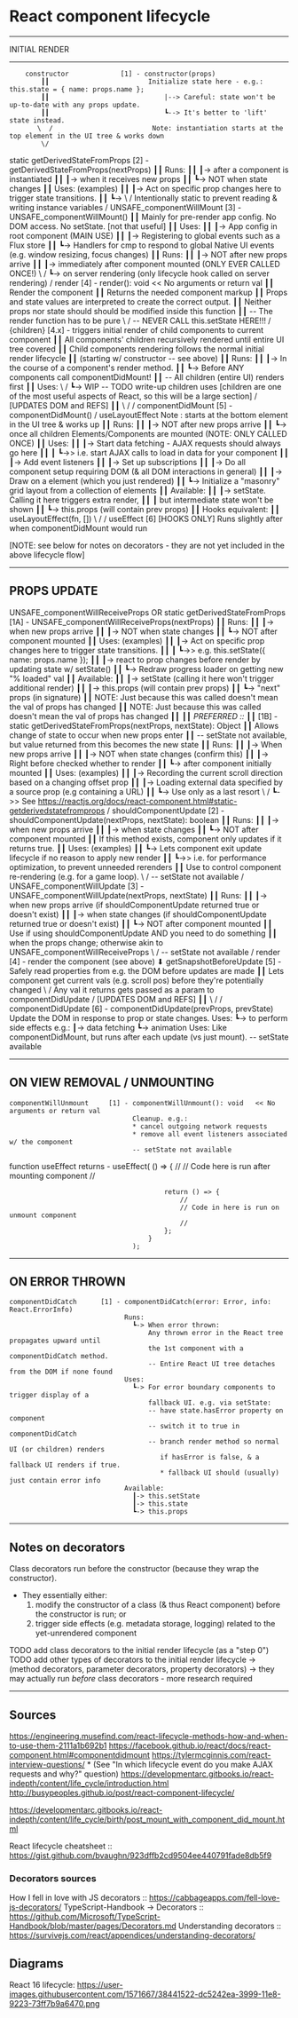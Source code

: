 React component lifecycle
=========================
----------------------------------------------------------------------------------------------------
INITIAL RENDER
----------- ---
        constructor             [1] - constructor(props)
            ┃┃                         Initialize state here - e.g.: this.state = { name: props.name };
            ┃┃                             |--> Careful: state won't be up-to-date with any props update.
            ┃┃                             ┗--> It's better to 'lift' state instead.
           \  /                         Note: instantiation starts at the top element in the UI tree & works down
            \/
static getDerivedStateFromProps [2] - getDerivedStateFromProps(nextProps)
            ┃┃                         Runs:
            ┃┃                           ┃-> after a component is instantiated
            ┃┃                           ┃-> when it receives new props
            ┃┃                           ┗-> NOT when state changes
            ┃┃                         Uses: (examples)
            ┃┃                           ┃-> Act on specific prop changes here to trigger state transitions.
            ┃┃                           ┗->
           \  /                         Intentionally static to prevent reading & writing instance variables
            \/
  UNSAFE_componentWillMount     [3] - UNSAFE_componentWillMount()
            ┃┃                         Mainly for pre-render app config. No DOM access. No setState. [not that useful]
            ┃┃                         Uses:
            ┃┃                           ┃-> App config in root component (MAIN USE)
            ┃┃                           ┃-> Registering to global events such as a Flux store
            ┃┃                           ┗-> Handlers for cmp to respond to global Native UI events (e.g. window resizing, focus changes)
            ┃┃                         Runs:
            ┃┃                           ┃-> NOT after new props arrive
            ┃┃                           ┃-> immediately after component mounted (ONLY EVER CALLED ONCE!)
           \  /                           ┗-> on server rendering (only lifecycle hook called on server rendering)
            \/
          render                [4] - render(): void  << No arguments or return val
            ┃┃                         Render the component
            ┃┃                         Returns the needed component markup
            ┃┃                         Props and state values are interpreted to create the correct output.
            ┃┃                         Neither props nor state should should be modified inside this function
            ┃┃                         -- The render function has to be pure
           \  /                         -- NEVER CALL this.setState HERE!!!
            \/
        {children}              [4.x] - triggers initial render of child components to current component
            ┃┃                         All components' children recursively rendered until entire UI tree covered
            ┃┃                         Child components rendering follows the normal initial render lifecycle
            ┃┃                            (starting w/ constructor -- see above)
            ┃┃                         Runs:
            ┃┃                           ┃-> In the course of a component's render method.
            ┃┃                           ┗-> Before ANY components call componentDidMount!
            ┃┃                               -- All children (entire UI) renders first
            ┃┃                         Uses:
           \  /                           ┗-> WIP -- TODO write-up children uses [children are one of the most useful aspects of React, so this will be a large section]
            \/
  [UPDATES DOM and REFS]
            ┃┃
           \  /
            \/
     componentDidMount          [5] - componentDidMount()
     / useLayoutEffect                Note : starts at the bottom element in the UI tree & works up
            ┃┃                        Runs:
            ┃┃                          ┃-> NOT after new props arrive
            ┃┃                          ┗-> once all children Elements/Components are mounted (NOTE: ONLY CALLED ONCE)
            ┃┃                        Uses:
            ┃┃                          ┃-> Start data fetching - AJAX requests should always go here
            ┃┃                          ┃   ┗->> i.e. start AJAX calls to load in data for your component
            ┃┃                          ┃-> Add event listeners
            ┃┃                          ┃-> Set up subscriptions
            ┃┃                          ┃-> Do all component setup requiring DOM (& all DOM interactions in general)
            ┃┃                          ┃-> Draw on a <canvas> element (which you just rendered)
            ┃┃                          ┗-> Initialize a "masonry" grid layout from a collection of elements
            ┃┃                        Available:
            ┃┃                          ┃-> setState. Calling it here triggers extra render,
            ┃┃                          ┃             but intermediate state won't be shown
            ┃┃                          ┗-> this.props (will contain prev props)
            ┃┃                        Hooks equivalent:
            ┃┃                          useLayoutEffect(fn, [])
           \  /
            \/
        useEffect               [6] [HOOKS ONLY] Runs slightly after when componentDidMount would run


[NOTE: see below for notes on decorators - they are not yet included in the above lifecycle flow]

----------------------------------------------------------------------------------------------------
PROPS UPDATE
------------
UNSAFE_componentWillReceiveProps
            OR
static getDerivedStateFromProps  [1A] - UNSAFE_componentWillReceiveProps(nextProps)
            ┃┃                           Runs:
            ┃┃                             ┃-> when new props arrive
            ┃┃                             ┃-> NOT when state changes
            ┃┃                             ┗-> NOT after component mounted
            ┃┃                           Uses: (examples)
            ┃┃                             ┃-> Act on specific prop changes here to trigger state transitions.
            ┃┃                             ┃   ┗->> e.g. this.setState({ name: props.name });
            ┃┃                             ┃-> react to prop changes before render by updating state w/ setState()
            ┃┃                             ┗-> Redraw progress loader on getting new "% loaded" val
            ┃┃                           Available:
            ┃┃                             ┃-> setState (calling it here won't trigger additional render)
            ┃┃                             ┃-> this.props (will contain prev props)
            ┃┃                             ┗-> "next" props (in signature)
            ┃┃                             NOTE: Just because this was called doesn't mean the val of props has changed
            ┃┃                             NOTE: Just because this was called doesn't mean the val of props has changed
            ┃┃
            ┃┃                    *PREFERRED ::*
            ┃┃                    [1B] - static getDerivedStateFromProps(nextProps, nextState): Object
            ┃┃                           Allows change of state to occur when new props enter
            ┃┃                           -- setState not available, but value returned from this becomes the new state
            ┃┃                           Runs:
            ┃┃                             ┃-> When new props arrive
            ┃┃                             ┃-> NOT when state changes (confirm this)
            ┃┃                             ┃-> Right before checked whether to render
            ┃┃                             ┗-> after component initially mounted
            ┃┃                           Uses: (examples)
            ┃┃                             ┃-> Recording the current scroll direction based on a changing offset prop
            ┃┃                             ┃-> Loading external data specified by a source prop (e.g containing a URL)
            ┃┃                             ┗-> Use only as a last resort
           \  /                                 ┗->> See https://reactjs.org/docs/react-component.html#static-getderivedstatefromprops
            \/
   shouldComponentUpdate          [2] - shouldComponentUpdate(nextProps, nextState): boolean
            ┃┃                           Runs:
            ┃┃                             ┃-> when new props arrive
            ┃┃                             ┃-> when state changes
            ┃┃                             ┗-> NOT after component mounted
            ┃┃                           If this method exists, component only updates if it returns true.
            ┃┃                           Uses: (examples)
            ┃┃                             ┗-> Lets component exit update lifecycle if no reason to apply new render
            ┃┃                                 ┗->> i.e. for performance optimization, to prevent unneeded rerenders
            ┃┃                           Use to control component re-rendering (e.g. for a game loop).
           \  /                           -- setState not available
            \/
 UNSAFE_componentWillUpdate       [3] - UNSAFE_componentWillUpdate(nextProps, nextState)
            ┃┃                           Runs:
            ┃┃                             ┃-> when new props arrive (if shouldComponentUpdate returned true or doesn't exist)
            ┃┃                             ┃-> when state changes (if shouldComponentUpdate returned true or doesn't exist)
            ┃┃                             ┗-> NOT after component mounted
            ┃┃                           Use if using shouldComponentUpdate AND you need to do something
            ┃┃                           when the props change; otherwise akin to UNSAFE_componentWillReceiveProps
           \  /                           -- setState not available
            \/
          render                  [4] - render the component (see above)
            ⬇
  getSnapshotBeforeUpdate         [5] - Safely read properties from e.g. the DOM before updates are made
            ┃┃                         Lets component get current vals (e.g. scroll pos) before they're potentially changed
           \  /                         Any val it returns gets passed as a param to componentDidUpdate
            \/
   [UPDATES DOM and REFS]
            ┃┃
           \  /
            \/
    componentDidUpdate            [6] - componentDidUpdate(prevProps, prevState)
                                        Update the DOM in response to prop or state changes.
                                        Uses:
                                          ┗-> to perform side effects e.g.:
                                              ┃-> data fetching
                                              ┗-> animation
                                        Uses:
                                        Like componentDidMount, but runs after each update (vs just mount).
                                        -- setState available

----------------------------------------------------------------------------------------------------
ON VIEW REMOVAL / UNMOUNTING
----------------------------
    componentWillUnmount     [1] - componentWillUnmount(): void   << No arguments or return val
                                   Cleanup. e.g.:
                                   * cancel outgoing network requests
                                   * remove all event listeners associated w/ the component
                                   -- setState not available

  function useEffect returns     - useEffect(
                                       () => {
                                           //
                                           // Code here is run after mounting component
                                           //

                                           return () => {
                                               //
                                               // Code in here is run on unmount component
                                               //
                                           };
                                       }
                                   );
----------------------------------------------------------------------------------------------------
ON ERROR THROWN
---------------
    componentDidCatch      [1] - componentDidCatch(error: Error, info: React.ErrorInfo)
                                 Runs:
                                   ┗-> When error thrown:
                                       Any thrown error in the React tree propagates upward until
                                       the 1st component with a componentDidCatch method.
                                       -- Entire React UI tree detaches from the DOM if none found
                                 Uses:
                                   ┗-> For error boundary components to trigger display of a
                                       fallback UI. e.g. via setState:
                                       -- have state.hasError property on component
                                       -- switch it to true in componentDidCatch
                                       -- branch render method so normal UI (or children) renders
                                          if hasError is false, & a fallback UI renders if true.
                                          * fallback UI should (usually) just contain error info
                                 Available:
                                   ┃-> this.setState
                                   ┃-> this.state
                                   ┗-> this.props

----------------------------------------------------------------------------------------------------
Notes on decorators
-------------------
Class decorators run before the constructor (because they wrap the constructor).
*   They essentially either:
    1. modify the constructor of a class (& thus React component) before the constructor is run; or
    2. trigger side effects (e.g. metadata storage, logging) related to the yet-unrendered component

TODO add class decorators to the initial render lifecycle (as a "step 0")
TODO add other types of decorators to the initial render lifecycle
     -> (method decorators, parameter decorators, property decorators)
     -> they may actually run *before* class decorators - more research required

----------------------------------------------------------------------------------------------------
Sources
-------
https://engineering.musefind.com/react-lifecycle-methods-how-and-when-to-use-them-2111a1b692b1
https://facebook.github.io/react/docs/react-component.html#componentdidmount
https://tylermcginnis.com/react-interview-questions/
    *   (See "In which lifecycle event do you make AJAX requests and why?" question)
https://developmentarc.gitbooks.io/react-indepth/content/life_cycle/introduction.html
http://busypeoples.github.io/post/react-component-lifecycle/

https://developmentarc.gitbooks.io/react-indepth/content/life_cycle/birth/post_mount_with_component_did_mount.html

React lifecycle cheatsheet :: https://gist.github.com/bvaughn/923dffb2cd9504ee440791fade8db5f9

### Decorators sources
How I fell in love with JS decorators :: https://cabbageapps.com/fell-love-js-decorators/
TypeScript-Handbook -> Decorators :: https://github.com/Microsoft/TypeScript-Handbook/blob/master/pages/Decorators.md
Understanding decorators :: https://survivejs.com/react/appendices/understanding-decorators/

## Diagrams
React 16 lifecycle: https://user-images.githubusercontent.com/1571667/38441522-dc5242ea-3999-11e8-9223-73ff7b9a6470.png
